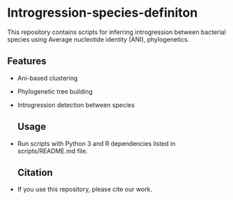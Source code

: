 # Introgression-species-definiton
This repository contains scripts for inferring introgression between bacterial species using Average nucleotide identity (ANI), phylogenetics.

## Features
- Ani-based clustering
- Phylogenetic tree building
- Introgression detection between species

   ## Usage
- Run scripts with Python 3 and R dependencies listed in scripts/README.md file.

  ## Citation
- If you use this repository, please cite our work.

